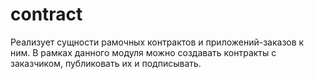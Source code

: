 # contract

Реализует сущности рамочных контрактов и приложений-заказов к ним.
В рамках данного модуля можно создавать контракты с заказчиком, публиковать их и подписывать.